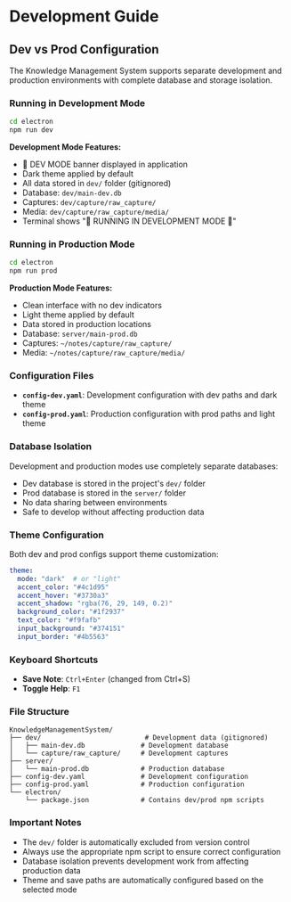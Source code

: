 # Development Guide

## Dev vs Prod Configuration

The Knowledge Management System supports separate development and production environments with complete database and storage isolation.

### Running in Development Mode

```bash
cd electron
npm run dev
```

**Development Mode Features:**
- 🚧 DEV MODE banner displayed in application
- Dark theme applied by default
- All data stored in `dev/` folder (gitignored)
- Database: `dev/main-dev.db`
- Captures: `dev/capture/raw_capture/`
- Media: `dev/capture/raw_capture/media/`
- Terminal shows "🚧 RUNNING IN DEVELOPMENT MODE 🚧"

### Running in Production Mode

```bash
cd electron
npm run prod
```

**Production Mode Features:**
- Clean interface with no dev indicators
- Light theme applied by default
- Data stored in production locations
- Database: `server/main-prod.db`
- Captures: `~/notes/capture/raw_capture/`
- Media: `~/notes/capture/raw_capture/media/`

### Configuration Files

- **`config-dev.yaml`**: Development configuration with dev paths and dark theme
- **`config-prod.yaml`**: Production configuration with prod paths and light theme

### Database Isolation

Development and production modes use completely separate databases:
- Dev database is stored in the project's `dev/` folder
- Prod database is stored in the `server/` folder
- No data sharing between environments
- Safe to develop without affecting production data

### Theme Configuration

Both dev and prod configs support theme customization:

```yaml
theme:
  mode: "dark"  # or "light"
  accent_color: "#4c1d95"
  accent_hover: "#3730a3"
  accent_shadow: "rgba(76, 29, 149, 0.2)"
  background_color: "#1f2937"
  text_color: "#f9fafb"
  input_background: "#374151"
  input_border: "#4b5563"
```

### Keyboard Shortcuts

- **Save Note**: `Ctrl+Enter` (changed from Ctrl+S)
- **Toggle Help**: `F1`

### File Structure

```
KnowledgeManagementSystem/
├── dev/                          # Development data (gitignored)
│   ├── main-dev.db              # Development database
│   └── capture/raw_capture/     # Development captures
├── server/
│   └── main-prod.db             # Production database
├── config-dev.yaml              # Development configuration
├── config-prod.yaml             # Production configuration
└── electron/
    └── package.json             # Contains dev/prod npm scripts
```

### Important Notes

- The `dev/` folder is automatically excluded from version control
- Always use the appropriate npm script to ensure correct configuration
- Database isolation prevents development work from affecting production data
- Theme and save paths are automatically configured based on the selected mode

